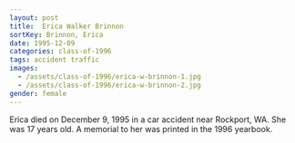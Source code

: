```yaml
---
layout: post
title:  Erica Walker Brinnon
sortKey: Brinnon, Erica
date: 1995-12-09
categories: class-of-1996
tags: accident traffic
images:
  - /assets/class-of-1996/erica-w-brinnon-1.jpg
  - /assets/class-of-1996/erica-w-brinnon-2.jpg
gender: female
---
```

Erica died on December 9, 1995 in a car accident near Rockport, WA. She was 17 years old.  A memorial to her was printed in the 1996 yearbook.
